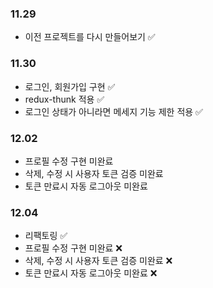 ### 11.29

- 이전 프로젝트를 다시 만들어보기 ✅

### 11.30

- 로그인, 회원가입 구현 ✅
- redux-thunk 적용 ✅
- 로그인 상태가 아니라면 메세지 기능 제한 적용 ✅

### 12.02

- 프로필 수정 구현 미완료
- 삭제, 수정 시 사용자 토큰 검증 미완료
- 토큰 만료시 자동 로그아웃 미완료

### 12.04

- 리팩토링 ✅
- 프로필 수정 구현 미완료 ❌
- 삭제, 수정 시 사용자 토큰 검증 미완료 ❌
- 토큰 만료시 자동 로그아웃 미완료 ❌

